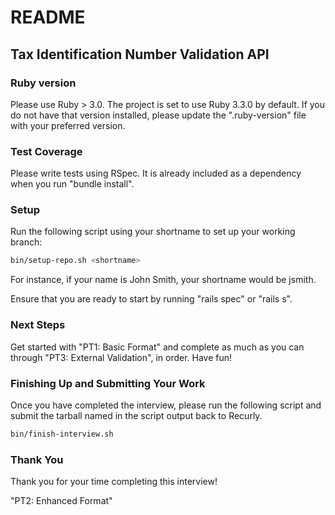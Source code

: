 # README

## Tax Identification Number Validation API

### Ruby version
Please use Ruby > 3.0. The project is set to use Ruby 3.3.0 by default. If you do not have that version installed, please update the ".ruby-version" file with your preferred version.

### Test Coverage

Please write tests using RSpec. It is already included as a dependency when you run "bundle install".

### Setup

Run the following script using your shortname to set up your working branch:

```bash
bin/setup-repo.sh <shortname>
```

For instance, if your name is John Smith, your shortname would be jsmith.

Ensure that you are ready to start by running "rails spec" or "rails s".

### Next Steps
Get started with "PT1: Basic Format" and complete as much as you can through "PT3: External Validation", in order. Have fun!

### Finishing Up and Submitting Your Work

Once you have completed the interview, please run the following script and submit the tarball named in the script output back to Recurly.

```bash
bin/finish-interview.sh
```

### Thank You

Thank you for your time completing this interview!


"PT2: Enhanced Format"
